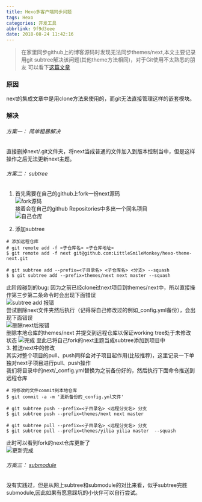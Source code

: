 ```yaml
---
title: Hexo多客户端同步问题
tags: Hexo
categories: 开发工具
abbrlink: 9f9d3eee
date: 2018-08-24 11:42:16
---
```

>在家里同步github上的博客源码时发现无法同步themes/next,本文主要记录用git subtree解决该问题(其他theme方法相同)，对于Git使用不太熟悉的朋友
>可以看下[这篇文章 ][5421a066]

  [5421a066]: http://iissnan.com/progit/ "Pro Git"
### 原因  
next的集成文章中是用clone方法来使用的，而git无法直接管理这样的嵌套模块。  
<!-- more -->
### 解决
######  方案一： 简单粗暴解决 
  直接删掉next/.git文件夹，将next当成普通的文件加入到版本控制当中，但是这样操作之后无法更新next主题。
######  方案二： subtree
1. 首先需要在自己的github上fork一份next源码  
  ![fork源码](https://user-gold-cdn.xitu.io/2018/8/27/1657a33d797b3d51?w=920&h=246&f=png&s=22592)  
  接着会在自己的github Repositories中多出一个同名项目    
  ![自己仓库](https://user-gold-cdn.xitu.io/2018/8/27/1657a34c2682fb3d?w=976&h=190&f=png&s=13651) 

2. 添加subtree  
  ``` 
  # 添加远程仓库 
  # git remote add -f <子仓库名> <子仓库地址>
  $ git remote add -f next git@github.com:LittleSmileMonkey/hexo-theme-next.git
  
  # git subtree add --prefix=<子目录名> <子仓库名> <分支> --squash
  $ $ git subtree add --prefix=themes/next next master --squash
  ```
  此阶段碰到的bug:
  因为之前已经clone过next项目到themes/next中，所以直接操作第三步第二条命令时会出现下面错误  
  ![subtree add 报错](https://user-gold-cdn.xitu.io/2018/8/27/1657a3569761775f?w=468&h=65&f=png&s=5589)  
  尝试删除next文件夹然后执行（记得将自己修改过的例如_config.yml备份），会出现下面错误  
  ![删除next后报错](https://user-gold-cdn.xitu.io/2018/8/27/1657a35d8c59ed9a?w=453&h=52&f=png&s=5521)  
  删除本地仓库的themes/next 并提交到远程仓库以保证working tree处于未修改状态
  ![完成](https://user-gold-cdn.xitu.io/2018/8/27/1657a361cab89ed2?w=468&h=86&f=png&s=6193)
  至此已将自己fork的next主题当成subtree添加到项目中  
3. 推送next中的修改  
  其实对整个项目的pull、push同样会对子项目起作用(比较推荐)，这里记录一下单独对next子项目进行pull、push操作  
  我们将目录中的next/_config.yml替换为之前备份好的，然后执行下面命令推送到远程仓库
  ```
  # 将修改的文件commit到本地仓库
  $ git commit -a -m '更新备份的_config.yml文件'
  
  # git subtree push --prefix=<子目录名> <远程分支名> 分支
  $ git subtree push --prefix=themes/next next master  
  
  # git subtree pull --prefix=<子目录名> <远程分支名> 分支
  $ git subtree pull --prefix=themes/yilia yilia master  --squash
  ```
  此时可以看到fork的next仓库更新了  
  ![更新完成](https://user-gold-cdn.xitu.io/2018/8/27/1657a366035fb854?w=1131&h=50&f=png&s=5383) 
   
######  方案三： [submodule][76531f62] 
没有实践过，但是从网上subtree和submodule的对比来看，似乎subtree完胜submodule,因此如果有愿意踩坑的小伙伴可以自行尝试。

[76531f62]: https://git-scm.com/book/zh/v2/Git-%E5%B7%A5%E5%85%B7-%E5%AD%90%E6%A8%A1%E5%9D%97 "submodule"
